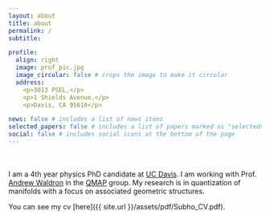 ```yaml
---
layout: about
title: about
permalink: /
subtitle:  

profile:
  align: right
  image: prof_pic.jpg
  image_circular: false # crops the image to make it circular
  address: 
    <p>3013 PSEL,</p>
    <p>1 Shields Avenue,</p>
    <p>Davis, CA 95616</p>

news: false # includes a list of news items
selected_papers: false # includes a list of papers marked as "selected={true}"
social: false # includes social icons at the bottom of the page
---
```


<br><br>
I am a 4th year physics PhD candidate at <a href='https://physics.ucdavis.edu/'>UC Davis</a>. I am working with Prof. <a href='https://www.math.ucdavis.edu/people/general-profile?fac_id=wally'>Andrew Waldron</a> in the <a href='https://qmap.ucdavis.edu'>QMAP</a> group. My research is in quantization of manifolds with a focus on associated geometric structures.

You can see my cv [here]({{ site.url }}/assets/pdf/Subho_CV.pdf).  